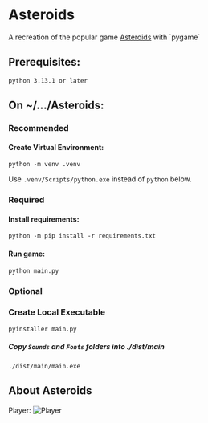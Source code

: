 
# Asteroids

A recreation of the popular game [Asteroids](https://en.wikipedia.org/wiki/Asteroids_(video_game)) with `pygame`


## Prerequisites:
```
python 3.13.1 or later
```

## On ~/.../Asteroids:

### Recommended
#### Create Virtual Environment:
```
python -m venv .venv
```
Use `.venv/Scripts/python.exe` instead of `python` below.

### Required

#### Install requirements:

```
python -m pip install -r requirements.txt
```

#### Run game:
```
python main.py
```

### Optional 

### Create Local Executable
```
pyinstaller main.py
```
##### Copy `Sounds` and `Fonts` folders into ./dist/main
```
./dist/main/main.exe
```

## About Asteroids

Player: ![Player](https://github.com/franciscoturdera00/Asteroids/blob/Images/player.png?raw=true)